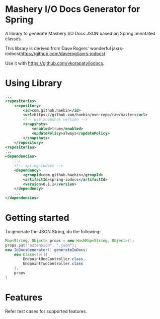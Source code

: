 # Mashery I/O Docs Generator for Spring

A library to generate Mashery I/O Docs JSON based on Spring annotated classes.

This library is derived from Dave Rogers' wonderful jaxrs-iodocs(https://github.com/daverog/jaxrs-iodocs). 

Use it with https://github.com/vkorapaty/iodocs.
 
# Using Library
```xml
...
<repositories>
	<repository>
		<id>com.github.haebin</id>
		<url>https://github.com/haebin/mvn-repo/raw/master</url>
		<!-- use snapshot version -->
		<snapshots>
			<enabled>true</enabled>
			<updatePolicy>always</updatePolicy>
		</snapshots>
	</repository>
<repositories>
...
<dependencies>
	...
	<!-- spring-iodocs -->
	<dependency>
		<groupId>com.github.haebin</groupId>
		<artifactId>spring-iodocs</artifactId>
		<version>0.1.1</version>
	</dependency>
	...
</dependencies>

```
# Getting started

To generate the JSON String, do the following:

```java 
Map<String, Object> props = new HashMap<String, Object>();
props.put("extension", ".json");
new IoDocsGenerator().generateIoDocs( 
	new Class<?>[]{
		EndpointOneController.class,
		EndpointTwoController.class
	},
	props
)
```

# Features
Refer test cases for supported features.

